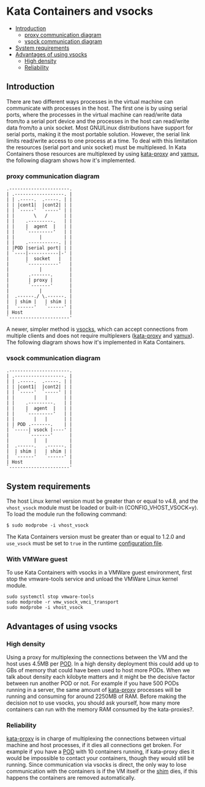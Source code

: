 # Kata Containers and vsocks

- [Introduction](#introduction)
    - [proxy communication diagram](#proxy-communication-diagram)
    - [vsock communication diagram](#vsock-communication-diagram)
- [System requirements](#system-requirements)
- [Advantages of using vsocks](#advantages-of-using-vsocks)
    - [High density](#high-density)
    - [Reliability](#reliability)

## Introduction

There are two different ways processes in the virtual machine can communicate
with processes in the host. The first one is by using serial ports, where the
processes in the virtual machine can read/write data from/to a serial port
device and the processes in the host can read/write data from/to a unix socket.
Most GNU/Linux distributions have support for serial ports, making it the most
portable solution. However, the serial link limits read/write access to one
process at a time. To deal with this limitation the resources (serial port and
unix socket) must be multiplexed. In Kata Containers those resources are
multiplexed by using [kata-proxy][2] and [yamux][3], the following diagram shows
how it's implemented.


### proxy communication diagram

```
.----------------------.
| .------------------. |
| | .-----.  .-----. | |
| | |cont1|  |cont2| | |
| | `-----'  `-----' | |
| |       \   /      | |
| |    .---------.   | |
| |    |  agent  |   | |
| |    `---------'   | |
| |         |        | |
| |    .-----------. | |
| |POD |serial port| | |
| `----|-----------|-' |
|      |  socket   |   |
|      `-----------'   |
|           |          |
|       .-------.      |
|       | proxy |      |
|       `-------'      |
|           |          |
|  .------./ \.------. |
|  | shim |   | shim | |
|  `------'   `------' |
| Host                 |
`----------------------'
```

A newer, simpler method is [vsocks][4], which can accept connections from
multiple clients and does not require multiplexers ([kata-proxy][2] and
[yamux][3]). The following diagram shows how it's implemented in Kata Containers.


### vsock communication diagram

```
.----------------------.
| .------------------. |
| | .-----.  .-----. | |
| | |cont1|  |cont2| | |
| | `-----'  `-----' | |
| |       |   |      | |
| |    .---------.   | |
| |    |  agent  |   | |
| |    `---------'   | |
| |       |   |      | |
| | POD .-------.    | |
| `-----| vsock |----' |
|       `-------'      |
|         |   |        |
|  .------.   .------. |
|  | shim |   | shim | |
|  `------'   `------' |
| Host                 |
`----------------------'
```

## System requirements

The host Linux kernel version must be greater than or equal to v4.8, and the
`vhost_vsock` module must be loaded or built-in (CONFIG_VHOST_VSOCK=y). To
load the module run the following command:

```
$ sudo modprobe -i vhost_vsock
```

The Kata Containers version must be greater than or equal to 1.2.0 and `use_vsock`
must be set to `true` in the runtime [configuration file][1].

### With VMWare guest
To use Kata Containers with vsocks in a VMWare guest environment, first stop the vmware-tools service and unload the VMWare Linux kernel module.
```
sudo systemctl stop vmware-tools
sudo modprobe -r vmw_vsock_vmci_transport
sudo modprobe -i vhost_vsock
```

## Advantages of using vsocks

### High density

Using a proxy for multiplexing the connections between the VM and the host uses
4.5MB per [POD][5]. In a high density deployment this could add up to GBs of
memory that could have been used to host more PODs. When we talk about density
each kilobyte matters and it might be the decisive factor between run another
POD or not. For example if you have 500 PODs running in a server, the same
amount of [kata-proxy][2] processes will be running and consuming for around
2250MB of RAM. Before making the decision not to use vsocks, you should ask
yourself, how many more containers can run with the memory RAM consumed by the
kata-proxies?.

### Reliability

[kata-proxy][2] is in charge of multiplexing the connections between virtual
machine and host processes, if it dies all connections get broken. For example
if you have a [POD][5] with 10 containers running, if kata-proxy dies it would
be impossible to contact your containers, though they would still be running.
Since communication via vsocks is direct, the only way to lose communication
with the containers is if the VM itself or the [shim][6] dies, if this happens
the containers are removed automatically.

[1]: https://github.com/kata-containers/runtime#configuration
[2]: https://github.com/kata-containers/proxy
[3]: https://github.com/hashicorp/yamux
[4]: https://wiki.qemu.org/Features/VirtioVsock
[5]: ./cpu-constraints.md#virtual-cpus-and-kubernetes-pods
[6]: https://github.com/kata-containers/shim
